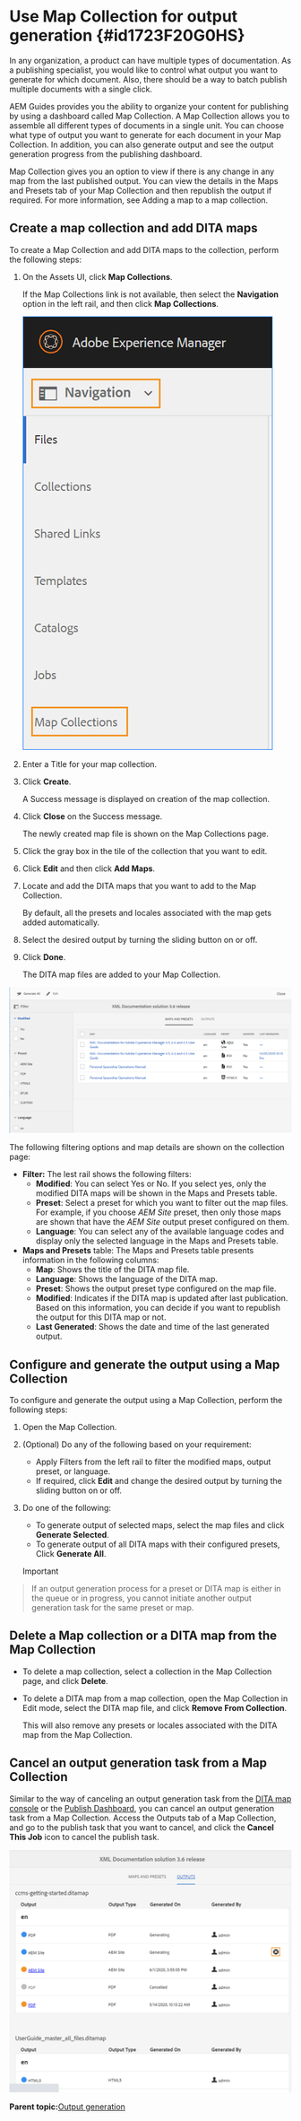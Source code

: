 # Use Map Collection for output generation {#id1723F20G0HS}

In any organization, a product can have multiple types of documentation. As a publishing specialist, you would like to control what output you want to generate for which document. Also, there should be a way to batch publish multiple documents with a single click.

AEM Guides provides you the ability to organize your content for publishing by using a dashboard called Map Collection. A Map Collection allows you to assemble all different types of documents in a single unit. You can choose what type of output you want to generate for each document in your Map Collection. In addition, you can also generate output and see the output generation progress from the publishing dashboard.

Map Collection gives you an option to view if there is any change in any map from the last published output. You can view the details in the Maps and Presets tab of your Map Collection and then republish the output if required. For more information, see Adding a map to a map collection.

## Create a map collection and add DITA maps 

To create a Map Collection and add DITA maps to the collection, perform the following steps:

1.  On the Assets UI, click **Map Collections**.

    If the Map Collections link is not available, then select the **Navigation** option in the left rail, and then click **Map Collections**.

    ![](images/access-map-collection-left-rail.png)

1.  Enter a Title for your map collection.
1.  Click **Create**.

    A Success message is displayed on creation of the map collection.

1.  Click **Close** on the Success message.

    The newly created map file is shown on the Map Collections page.

1.  Click the gray box in the tile of the collection that you want to edit.
1.  Click **Edit** and then click **Add Maps**.
1.  Locate and add the DITA maps that you want to add to the Map Collection.

    By default, all the presets and locales associated with the map gets added automatically.

1.  Select the desired output by turning the sliding button on or off.
1.  Click **Done**.

    The DITA map files are added to your Map Collection.


![](images/maps_presets_62_63.png)

The following filtering options and map details are shown on the collection page:

-   **Filter:** The lest rail shows the following filters:
    -   **Modified**: You can select Yes or No. If you select yes, only the modified DITA maps will be shown in the Maps and Presets table.
    -   **Preset**: Select a preset for which you want to filter out the map files. For example, if you choose *AEM Site* preset, then only those maps are shown that have the *AEM Site* output preset configured on them.
    -   **Language**: You can select any of the available language codes and display only the selected language in the Maps and Presets table.
-   **Maps and Presets** table: The Maps and Presets table presents information in the following columns:
    -   **Map**: Shows the title of the DITA map file.
    -   **Language**: Shows the language of the DITA map.
    -   **Preset**: Shows the output preset type configured on the map file.
    -   **Modified**: Indicates if the DITA map is updated after last publication. Based on this information, you can decide if you want to republish the output for this DITA map or not.
    -   **Last Generated**: Shows the date and time of the last generated output.

## Configure and generate the output using a Map Collection 

To configure and generate the output using a Map Collection, perform the following steps:

1.  Open the Map Collection.
1.  \(Optional\) Do any of the following based on your requirement:
    -   Apply Filters from the left rail to filter the modified maps, output preset, or language.
    -   If required, click **Edit** and change the desired output by turning the sliding button on or off.
1.  Do one of the following:

    -   To generate output of selected maps, select the map files and click **Generate Selected**.
    -   To generate output of all DITA maps with their configured presets, Click **Generate All**.
    >[!IMPORTANT]
>
> If an output generation process for a preset or DITA map is either in the queue or in progress, you cannot initiate another output generation task for the same preset or map.


## Delete a Map collection or a DITA map from the Map Collection 

-   To delete a map collection, select a collection in the Map Collection page, and click **Delete**.
-   To delete a DITA map from a map collection, open the Map Collection in Edit mode, select the DITA map file, and click **Remove From Collection**.

    This will also remove any presets or locales associated with the DITA map from the Map Collection.


## Cancel an output generation task from a Map Collection 

Similar to the way of canceling an output generation task from the [DITA map console](generate-output-for-a-dita-map.md#id2061H100T5Z) or the [Publish Dashboard](generate-output-publish-dashboard.md#), you can cancel an output generation task from a Map Collection. Access the Outputs tab of a Map Collection, and go to the publish task that you want to cancel, and click the **Cancel This Job** icon to cancel the publish task.

![](images/cancel-publish-task-map-collection.png)

**Parent topic:**[Output generation](generate-output.md)

